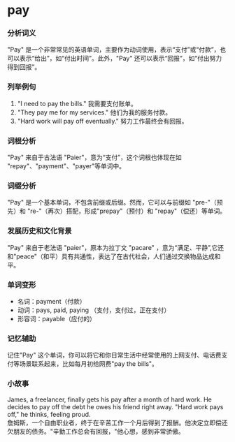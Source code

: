 # pay

### 分析词义

  

"Pay" 是一个非常常见的英语单词，主要作为动词使用，表示“支付”或“付款”，也可以表示“给出”，如“付出时间”。此外，"Pay" 还可以表示“回报”，如“付出努力得到回报”。

  

### 列举例句

  

1.  "I need to pay the bills." 我需要支付账单。
2.  "They pay me for my services." 他们为我的服务付款。
3.  "Hard work will pay off eventually." 努力工作最终会有回报。

  

### 词根分析

  

"Pay" 来自于古法语 "Paier"，意为“支付”，这个词根也体现在如 "repay"、"payment"、"payer"等单词中。

  

### 词缀分析

  

"Pay" 是一个基本单词，不包含前缀或后缀。然而，它可以与前缀如 "pre-"（预先）和 "re-"（再次）搭配，形成"prepay"（预付）和 "repay"（偿还）等单词。

  

### 发展历史和文化背景

  

"Pay" 来自于老法语 "paier"，原本为拉丁文 "pacare" ，意为“满足、平静”,它还和"peace"（和平）具有共通性，表达了在古代社会，人们通过交换物品达成和平。

  

### 单词变形

  

*   名词：payment（付款）
*   动词：pays, paid, paying （支付，支付过，正在支付）
*   形容词：payable（应付的）

  

### 记忆辅助

  

记住"Pay" 这个单词，你可以将它和你日常生活中经常使用的上网支付、电话费支付等场景联系起来，比如每月初给网费"pay the bills"。

  

### 小故事

  

James, a freelancer, finally gets his pay after a month of hard work. He decides to pay off the debt he owes his friend right away. "Hard work pays off," he thinks, feeling proud.  
詹姆斯，一个自由职业者，终于在辛苦工作一个月后得到了报酬。他决定立即偿还欠朋友的债务。"辛勤工作总会有回报，"他心想，感到非常骄傲。
